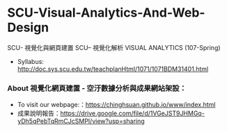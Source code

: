 # SCU-Visual-Analytics-And-Web-Design
SCU- 視覺化與網頁建置
SCU– 視覺化解析 VISUAL ANALYTICS (107-Spring)

* Syllabus: 
http://doc.sys.scu.edu.tw/teachplanHtml/1071/1071BDM31401.html

### About 視覺化網頁建置 - 空汙數據分析與成果網站架設：
* To visit our webpage:：https://chinghsuan.github.io/www/index.html
* 成果說明報告：https://drive.google.com/file/d/1VGeJST9JHMGq-yDh5qPebTqRmCJcSMPI/view?usp=sharing


